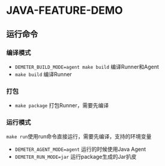 # JAVA-FEATURE-DEMO

## 运行命令

### 编译模式

- `DEMETER_BUILD_MODE=agent make build` 编译Runner和Agent
- `make build` 编译Runner

### 打包

- `make package` 打包Runner，需要先编译

### 运行模式

`make run`使用run命令直接运行，需要先编译，支持的环境变量

- `DEMETER_AGENT_MODE=agent` 运行的时候使用Java Agent
- `DEMETER_RUN_MODE=jar` 运行package生成的Jar扒皮
